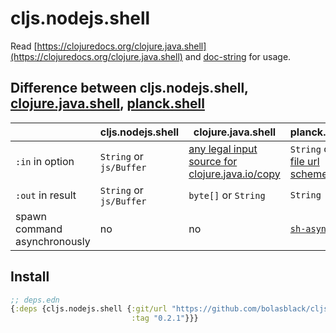 # cljs.nodejs.shell

Read [https://clojuredocs.org/clojure.java.shell](https://clojuredocs.org/clojure.java.shell) and [doc-string](https://github.com/bolasblack/cljs.nodejs.shell/blob/master/src/cljs/nodejs/shell.cljs) for usage.

## Difference between cljs.nodejs.shell, [clojure.java.shell](https://clojuredocs.org/clojure.java.shell), [planck.shell](http://planck-repl.org/planck-namespaces.html)

&nbsp;|cljs.nodejs.shell | clojure.java.shell | planck.shell
-----|-----|-----|-----
`:in` in option | `String` or `js/Buffer` | [any legal input source for clojure.java.io/copy](https://github.com/clojure/clojure/blob/fe0cfc71e6ec7b546066188c555b01dae0e368e8/src/clj/clojure/java/shell.clj#L84) | `String` or [file url scheme](https://github.com/mfikes/planck/blob/f16c065ca09e24c9d73191805c402985137e83a9/planck-cljs/src/planck/shell.cljs#L57)
`:out` in result | `String` or `js/Buffer` | `byte[]` or `String` | `String`
spawn command asynchronously | no | no | [`sh-async`](https://github.com/mfikes/planck/blob/f16c065ca09e24c9d73191805c402985137e83a9/planck-cljs/src/planck/shell.cljs#L80)

## Install

```clojure
;; deps.edn
{:deps {cljs.nodejs.shell {:git/url "https://github.com/bolasblack/cljs.nodejs.shell"
                           :tag "0.2.1"}}}
```
